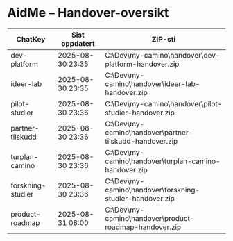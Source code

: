 # AidMe – Handover-oversikt
| ChatKey       | Sist oppdatert       | ZIP-sti |
|---------------|----------------------|---------|
| dev-platform | 2025-08-30 23:35 | C:\Dev\my-camino\handover\dev-platform-handover.zip |
| ideer-lab | 2025-08-30 23:35 | C:\Dev\my-camino\handover\ideer-lab-handover.zip |
| pilot-studier | 2025-08-30 23:36 | C:\Dev\my-camino\handover\pilot-studier-handover.zip |
| partner-tilskudd | 2025-08-30 23:36 | C:\Dev\my-camino\handover\partner-tilskudd-handover.zip |
| turplan-camino | 2025-08-30 23:36 | C:\Dev\my-camino\handover\turplan-camino-handover.zip |
| forskning-studier | 2025-08-30 23:36 | C:\Dev\my-camino\handover\forskning-studier-handover.zip |
| product-roadmap | 2025-08-31 08:00 | C:\Dev\my-camino\handover\product-roadmap-handover.zip |
